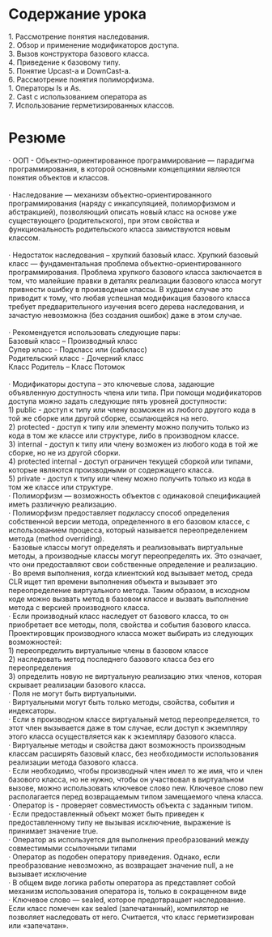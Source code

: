 <h1>Содержание урока </h1>
1. Рассмотрение понятия наследования.  </br> 
2. Обзор и применение модификаторов доступа.  </br> 
3. Вызов конструктора базового класса.  </br> 
4. Приведение к базовому типу.  </br> 
5. Понятие Upcast-а и DownCast-а.  </br> 
6. Рассмотрение понятия полиморфизма.  </br> 
1. Операторы Is и As.  </br> 
2. Cast с использованием оператора as  </br> 
7. Использование герметизированных классов.  </br> 

<h1>Резюме  </h1>
· ООП - Объектно-ориентированное программирование — парадигма программирования, в которой основными концепциями являются понятия объектов и классов. </br>  </br> 
· Наследование — механизм объектно-ориентированного программирования (наряду с инкапсуляцией, полиморфизмом и абстракцией), 
позволяющий описать новый класс на основе уже существующего (родительского), при этом свойства и функциональность родительского 
класса заимствуются новым классом. </br>    </br> 
· Недостаток наследования – хрупкий базовый класс. Хрупкий базовый класс — фундаментальная проблема объектно-ориентированного программирования. Проблема хрупкого базового класса заключается в том, что малейшие правки в деталях реализации базового класса могут привнести ошибку в производные классы. В худшем случае это приводит к тому, что любая успешная модификация базового класса требует предварительного изучения всего дерева наследования, и зачастую невозможна (без создания ошибок) даже в этом случае.  </br>  </br> 
· Рекомендуется использовать следующие пары:  </br> 
Базовый класс – Производный класс  </br> 
Супер класс - Подкласс или (сабкласс)  </br> 
Родительский класс - Дочерний класс  </br> 
Класс Родитель – Класс Потомок </br>  
 </br> 
· Модификаторы доступа – это ключевые слова, задающие объявленную доступность члена или типа. При помощи модификаторов доступа можно задать следующие пять уровней доступности:  </br> 
	1) public - доступ к типу или члену возможен из любого другого кода в той же сборке или другой сборке, ссылающейся на него.  </br> 
	2) protected - доступ к типу или элементу можно получить только из кода в том же классе или структуре, либо в производном классе.  </br> 
	3) internal - доступ к типу или члену возможен из любого кода в той же сборке, но не из другой сборки.  </br> 
	4) protected internal - доступ ограничен текущей сборкой или типами, которые являются производными от содержащего класса.  </br> 
	5) private - доступ к типу или члену можно получить только из кода в том же классе или структуре.  </br> 
· Полиморфизм — возможность объектов с одинаковой спецификацией иметь различную реализацию.  </br> 
· Полиморфизм предоставляет подклассу способ определения собственной версии   
метода, определенного в его базовом классе, с использованием процесса, который называется переопределением метода (method overriding).  </br> 
· Базовые классы могут определять и реализовывать виртуальные методы, а производные классы могут переопределять их. Это означает, что они предоставляют свои собственные определение и реализацию.  </br> 
· Во время выполнения, когда клиентский код вызывает метод, среда CLR ищет тип времени выполнения объекта и вызывает это переопределение виртуального метода. Таким образом, в исходном коде можно вызвать метод в базовом классе и вызвать выполнение метода с версией производного класса.  </br> 
· Если производный класс наследует от базового класса, то он приобретает все методы, поля, свойства и события базового класса. Проектировщик производного класса может выбирать из следующих возможностей:   </br> 
1) переопределить виртуальные члены в базовом классе  </br> 
2) наследовать метод последнего базового класса без его переопределения  </br> 
3) определить новую не виртуальную реализацию этих членов, которая скрывает реализации базового класса.  </br> 
· Поля не могут быть виртуальными.   </br> 
· Виртуальными могут быть только методы, свойства, события и индексаторы.  </br> 
· Если в производном классе виртуальный метод переопределяется, то этот член вызывается даже в том случае, если доступ к экземпляру этого класса осуществляется как к экземпляру базового класса.  </br> 
· Виртуальные методы и свойства дают возможность производным классам расширять базовый класс, без необходимости использования реализации метода базового класса.  </br> 
· Если необходимо, чтобы производный член имел то же имя, что и член базового класса, но не нужно, чтобы он участвовал в виртуальном вызове, можно использовать ключевое слово new. Ключевое слово new располагается перед возвращаемым типом замещаемого члена класса.  </br> 
· Оператор is - проверяет совместимость объекта с заданным типом.  </br> 
· Если предоставленный объект может быть приведен к предоставленному типу не вызывая исключение, выражение is принимает значение true. </br>  
· Оператор as используется для выполнения преобразований между совместимыми ссылочными типами  </br> 
· Оператор as подобен оператору приведения. Однако, если преобразование невозможно, as возвращает значение null, а не вызывает исключение  </br> 
· В общем виде логика работы оператора as представляет собой механизм использования оператора is, только в сокращенном виде </br>  
· Ключевое слово — sealed, которое предотвращает наследование. Если класс помечен как sealed (запечатанный), компилятор не позволяет наследовать от него. Считается, что класс герметизирован или «запечатан».  </br> 
